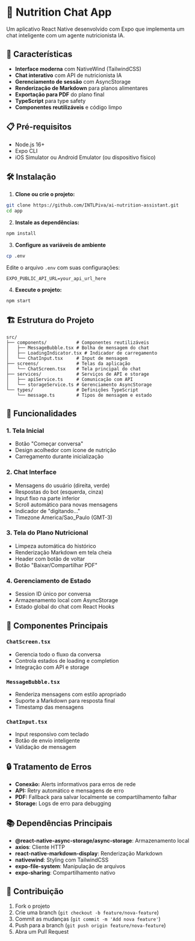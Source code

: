 # 🥗 Nutrition Chat App

Um aplicativo React Native desenvolvido com Expo que implementa um chat inteligente com um agente nutricionista IA.

## 🚀 Características

- **Interface moderna** com NativeWind (TailwindCSS)
- **Chat interativo** com API de nutricionista IA
- **Gerenciamento de sessão** com AsyncStorage
- **Renderização de Markdown** para planos alimentares
- **Exportação para PDF** do plano final
- **TypeScript** para type safety
- **Componentes reutilizáveis** e código limpo

## 📋 Pré-requisitos

- Node.js 16+
- Expo CLI
- iOS Simulator ou Android Emulator (ou dispositivo físico)

## 🛠️ Instalação

1. **Clone ou crie o projeto:**

```bash
git clone https://github.com/INTLPiva/ai-nutrition-assistant.git
cd app
```

2. **Instale as dependências:**

```bash
npm install
```

3. **Configure as variáveis de ambiente**

```bash
cp .env
```

Edite o arquivo `.env` com suas configurações:

```env
EXPO_PUBLIC_API_URL=your_api_url_here
```

4. **Execute o projeto:**

```bash
npm start
```

## 🏗️ Estrutura do Projeto

```
src/
├── components/           # Componentes reutilizáveis
│   ├── MessageBubble.tsx # Bolha de mensagem do chat
│   ├── LoadingIndicator.tsx # Indicador de carregamento
│   └── ChatInput.tsx     # Input de mensagem
├── screens/              # Telas da aplicação
│   └── ChatScreen.tsx    # Tela principal do chat
├── services/             # Serviços de API e storage
│   ├── apiService.ts     # Comunicação com API
│   └── storageService.ts # Gerenciamento AsyncStorage
└── types/                # Definições TypeScript
    └── message.ts        # Tipos de mensagem e estado
```

## 📱 Funcionalidades

### 1. Tela Inicial

- Botão "Começar conversa"
- Design acolhedor com ícone de nutrição
- Carregamento durante inicialização

### 2. Chat Interface

- Mensagens do usuário (direita, verde)
- Respostas do bot (esquerda, cinza)
- Input fixo na parte inferior
- Scroll automático para novas mensagens
- Indicador de "digitando..."
- Timezone America/Sao_Paulo (GMT-3)

### 3. Tela do Plano Nutricional

- Limpeza automática do histórico
- Renderização Markdown em tela cheia
- Header com botão de voltar
- Botão "Baixar/Compartilhar PDF"

### 4. Gerenciamento de Estado

- Session ID único por conversa
- Armazenamento local com AsyncStorage
- Estado global do chat com React Hooks

## 🧩 Componentes Principais

### `ChatScreen.tsx`

- Gerencia todo o fluxo da conversa
- Controla estados de loading e completion
- Integração com API e storage

### `MessageBubble.tsx`

- Renderiza mensagens com estilo apropriado
- Suporte a Markdown para resposta final
- Timestamp das mensagens

### `ChatInput.tsx`

- Input responsivo com teclado
- Botão de envio inteligente
- Validação de mensagem

## 🔒 Tratamento de Erros

- **Conexão:** Alerts informativos para erros de rede
- **API:** Retry automático e mensagens de erro
- **PDF:** Fallback para salvar localmente se compartilhamento falhar
- **Storage:** Logs de erro para debugging

## 📚 Dependências Principais

- **@react-native-async-storage/async-storage**: Armazenamento local
- **axios**: Cliente HTTP
- **react-native-markdown-display**: Renderização Markdown
- **nativewind**: Styling com TailwindCSS
- **expo-file-system**: Manipulação de arquivos
- **expo-sharing**: Compartilhamento nativo

## 🤝 Contribuição

1. Fork o projeto
2. Crie uma branch (`git checkout -b feature/nova-feature`)
3. Commit as mudanças (`git commit -m 'Add nova feature'`)
4. Push para a branch (`git push origin feature/nova-feature`)
5. Abra um Pull Request

